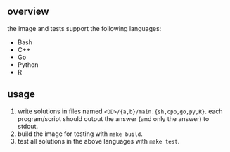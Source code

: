 ## overview

the image and tests support the following languages:

* Bash
* C++
* Go
* Python
* R

## usage

1. write solutions in files named `<DD>/{a,b}/main.{sh,cpp,go,py,R}`. each program/script should output the answer (and only the answer) to stdout.
2. build the image for testing with `make build`.
3. test all solutions in the above languages with `make test`.
